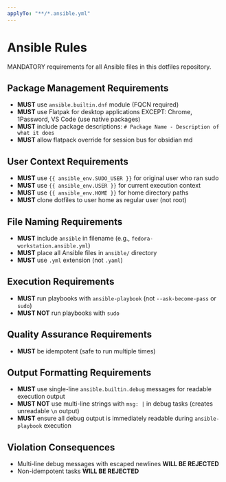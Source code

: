 ```yaml
---
applyTo: "**/*.ansible.yml"
---
```


# Ansible Rules

MANDATORY requirements for all Ansible files in this dotfiles repository.

## Package Management Requirements

- **MUST** use `ansible.builtin.dnf` module (FQCN required)
- **MUST** use Flatpak for desktop applications EXCEPT: Chrome, 1Password, VS Code (use native packages)
- **MUST** include package descriptions: `# Package Name - Description of what it does`
- **MUST** allow flatpack override for session bus for obsidian md

## User Context Requirements

- **MUST** use `{{ ansible_env.SUDO_USER }}` for original user who ran sudo
- **MUST** use `{{ ansible_env.USER }}` for current execution context
- **MUST** use `{{ ansible_env.HOME }}` for home directory paths
- **MUST** clone dotfiles to user home as regular user (not root)

## File Naming Requirements

- **MUST** include `ansible` in filename (e.g., `fedora-workstation.ansible.yml`)
- **MUST** place all Ansible files in `ansible/` directory
- **MUST** use `.yml` extension (not `.yaml`)

## Execution Requirements

- **MUST** run playbooks with `ansible-playbook` (not `--ask-become-pass` or `sudo`)
- **MUST NOT** run playbooks with `sudo`

## Quality Assurance Requirements

- **MUST** be idempotent (safe to run multiple times)

## Output Formatting Requirements

- **MUST** use single-line `ansible.builtin.debug` messages for readable execution output
- **MUST NOT** use multi-line strings with `msg: |` in debug tasks (creates unreadable `\n` output)
- **MUST** ensure all debug output is immediately readable during `ansible-playbook` execution

## Violation Consequences

- Multi-line debug messages with escaped newlines **WILL BE REJECTED**
- Non-idempotent tasks **WILL BE REJECTED**
